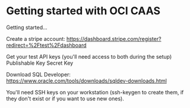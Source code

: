 # Getting started with OCI CAAS
Getting started...


Create a stripe account:
https://dashboard.stripe.com/register?redirect=%2Ftest%2Fdashboard

Get your test API keys (you'll need access to both during the setup)
Publishable Key
Secret Key

Download SQL Developer:
https://www.oracle.com/tools/downloads/sqldev-downloads.html

You'll need SSH keys on your workstation (ssh-keygen to create them, if they don't exist or if you want to use new ones).